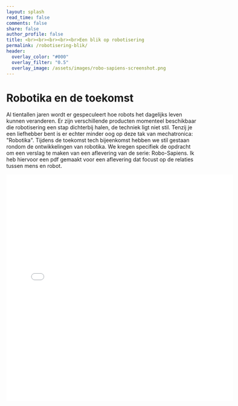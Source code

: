 ```yaml
---
layout: splash
read_time: false
comments: false
share: false
author_profile: false
title: <br><br><br><br><br>Een blik op robotisering
permalink: /robotisering-blik/
header:
  overlay_color: "#000"
  overlay_filter: "0.5"
  overlay_image: /assets/images/robo-sapiens-screenshot.png
---
```


# Robotika en de toekomst

Al tientallen jaren wordt er gespeculeert hoe robots het dagelijks leven kunnen veranderen. Er zijn verschillende producten momenteel beschikbaar die robotisering een stap dichterbij halen, de techniek ligt niet stil. 
Tenzij je een liefhebber bent is er echter minder oog op deze tak van mechatronica: "Robotika".
Tijdens de toekomst tech bijeenkomst hebben we stil gestaan rondom de ontwikkelingen van robotika.
We kregen specifiek de opdracht om een verslag te maken van een aflevering van de serie: Robo-Sapiens.
Ik heb hiervoor een pdf gemaakt voor een aflevering dat focust op de relaties tussen mens en robot.

<embed src="../assets/pdf/Robo-Sapiens-Aflevering-4-Relaties-V2.pdf" width="600px" height="600px" type="application/pdf">